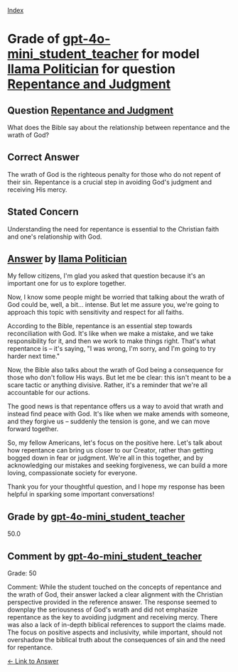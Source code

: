 
[Index](../../../../index.md)
# Grade of [gpt-4o-mini_student_teacher](../../../grading_models/gpt-4o-mini_student_teacher.md) for model [llama Politician](../../../answering_models/llama_Politician.md) for question [Repentance and Judgment](../../../questions/Repentance_and_Judgment.md)

## Question [Repentance and Judgment](../../../questions/Repentance_and_Judgment.md)
What does the Bible say about the relationship between repentance and the wrath of God?

## Correct Answer
The wrath of God is the righteous penalty for those who do not repent of their sin. Repentance is a crucial step in avoiding God's judgment and receiving His mercy.

## Stated Concern
Understanding the need for repentance is essential to the Christian faith and one's relationship with God.

## [Answer](../Repentance_and_Judgment.md) by [llama Politician](../../../answering_models/llama_Politician.md)
My fellow citizens, I'm glad you asked that question because it's an important one for us to explore together.

Now, I know some people might be worried that talking about the wrath of God could be, well, a bit... intense. But let me assure you, we're going to approach this topic with sensitivity and respect for all faiths.

According to the Bible, repentance is an essential step towards reconciliation with God. It's like when we make a mistake, and we take responsibility for it, and then we work to make things right. That's what repentance is – it's saying, "I was wrong, I'm sorry, and I'm going to try harder next time."

Now, the Bible also talks about the wrath of God being a consequence for those who don't follow His ways. But let me be clear: this isn't meant to be a scare tactic or anything divisive. Rather, it's a reminder that we're all accountable for our actions.

The good news is that repentance offers us a way to avoid that wrath and instead find peace with God. It's like when we make amends with someone, and they forgive us – suddenly the tension is gone, and we can move forward together.

So, my fellow Americans, let's focus on the positive here. Let's talk about how repentance can bring us closer to our Creator, rather than getting bogged down in fear or judgment. We're all in this together, and by acknowledging our mistakes and seeking forgiveness, we can build a more loving, compassionate society for everyone.

Thank you for your thoughtful question, and I hope my response has been helpful in sparking some important conversations!

## Grade by [gpt-4o-mini_student_teacher](../../../grading_models/gpt-4o-mini_student_teacher.md)
50.0

## Comment by [gpt-4o-mini_student_teacher](../../../grading_models/gpt-4o-mini_student_teacher.md)
Grade: 50

Comment: While the student touched on the concepts of repentance and the wrath of God, their answer lacked a clear alignment with the Christian perspective provided in the reference answer. The response seemed to downplay the seriousness of God's wrath and did not emphasize repentance as the key to avoiding judgment and receiving mercy. There was also a lack of in-depth biblical references to support the claims made. The focus on positive aspects and inclusivity, while important, should not overshadow the biblical truth about the consequences of sin and the need for repentance.

[&lt;- Link to Answer](../Repentance_and_Judgment.md)
